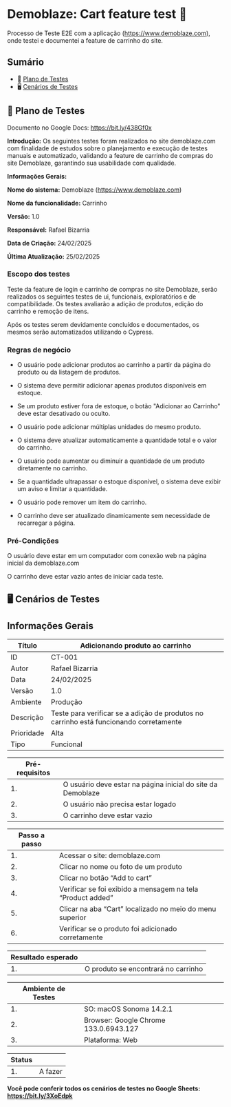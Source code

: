 
# Demoblaze: Cart feature test 🛒

Processo de Teste E2E com a aplicação (https://www.demoblaze.com), onde testei e documentei a feature de carrinho do site.

## Sumário
  
- 📝 [Plano de Testes](#plano-de-testes) 
- 🖥️ [Cenários de Testes](#cenários-de-testes) 


## 📝 Plano de Testes
 
 
Documento no Google Docs: https://bit.ly/438Gf0x

**Introdução:** Os seguintes testes foram realizados no site demoblaze.com com finalidade de estudos sobre o planejamento e execução de testes manuais e automatizado, validando a feature de carrinho de compras do site Demoblaze, garantindo sua usabilidade com qualidade.

**Informações Gerais:**

**Nome do sistema:** Demoblaze (https://www.demoblaze.com) 

**Nome da funcionalidade:** Carrinho


**Versão:** 1.0 


**Responsável:** Rafael Bizarria

**Data de Criação:** 24/02/2025

**Última Atualização:** 25/02/2025



### Escopo dos testes

Teste da feature de login e carrinho de compras no site Demoblaze, serão realizados os seguintes testes de ui, funcionais, exploratórios e de compatibilidade. Os testes avaliarão a adição de produtos, edição do carrinho e remoção de itens.

Após os testes serem devidamente concluídos e documentados, os mesmos serão automatizados utilizando o Cypress.

### Regras de negócio

- O usuário pode adicionar produtos ao carrinho a partir da página do produto ou da listagem de produtos.

- O sistema deve permitir adicionar apenas produtos disponíveis em estoque.

- Se um produto estiver fora de estoque, o botão "Adicionar ao Carrinho" deve estar desativado ou oculto.

- O usuário pode adicionar múltiplas unidades do mesmo produto.

- O sistema deve atualizar automaticamente a quantidade total e o valor do carrinho.

- O usuário pode aumentar ou diminuir a quantidade de um produto diretamente no carrinho.

- Se a quantidade ultrapassar o estoque disponível, o sistema deve exibir um aviso e limitar a quantidade.

- O usuário pode remover um item do carrinho.

- O carrinho deve ser atualizado dinamicamente sem necessidade de recarregar a página.

### Pré-Condições


O usuário deve estar em um computador com conexão web na página inicial da demoblaze.com

O carrinho deve estar vazio antes de iniciar cada teste.

## 🖥️ Cenários de Testes

## Informações Gerais

|  Título             |    Adicionando produto ao carrinho                                             |
| ----------------- | ---------------------------------------------------------------- |
| ID       | CT-001 |
| Autor       | Rafael Bizarria
| Data       | 24/02/2025
| Versão       | 1.0
| Ambiente      | Produção
| Descrição      | Teste para verificar se a adição de produtos no carrinho está funcionando corretamente
| Prioridade      | Alta
| Tipo      | Funcional


|  Pré-requisitos| | 
| ----------------- | ---------------------------------------------------------------- |
| 1. | O usuário deve estar na página inicial do site da Demoblaze
| 2. | O usuário não precisa estar logado
| 3. | O carrinho deve estar vazio

|  Passo a passo | | 
| ----------------- | ---------------------------------------------------------------- |
| 1. | Acessar o site: demoblaze.com
| 2. | Clicar no nome ou foto de um produto
| 3. | Clicar no botão “Add to cart”
| 4. | Verificar se foi exibido a mensagem na tela “Product added”
| 5. | Clicar na aba “Cart” localizado no meio do menu superior
| 6. | Verificar se o produto foi adicionado corretamente

|  Resultado esperado | | 
| ----------------- | ---------------------------------------------------------------- |
| 1. | O produto se encontrará no carrinho

|  Ambiente de Testes | | 
| ----------------- | ---------------------------------------------------------------- |
| 1. | SO: macOS Sonoma 14.2.1
| 2. | Browser: Google Chrome 133.0.6943.127
| 3. | Plataforma: Web

|  Status | | 
| ----------------- | ---------------------------------------------------------------- |
| 1. | A fazer

**Você pode conferir todos os cenários de testes no Google Sheets: https://bit.ly/3XoEdpk** 

